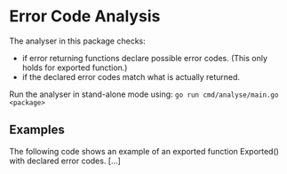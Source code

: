 # Error Code Analysis

The analyser in this package checks:

* if error returning functions declare possible error codes. (This only holds for exported function.)
* if the declared error codes match what is actually returned.

Run the analyser in stand-alone mode using: `go run cmd/analyse/main.go <package>`

## Examples

The following code shows an example of an exported function Exported() with declared error codes. [...]
